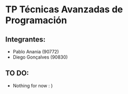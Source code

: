 # TP Técnicas Avanzadas de Programación
## Integrantes:
* Pablo Anania (90772)
* Diego Gonçalves (90830)

## TO DO:
* Nothing for now : )